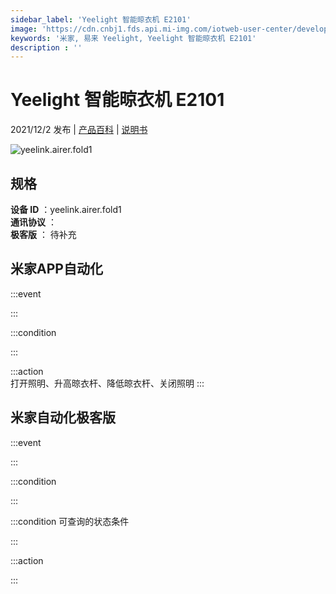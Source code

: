 ```yaml
---
sidebar_label: 'Yeelight 智能晾衣机 E2101'
image: 'https://cdn.cnbj1.fds.api.mi-img.com/iotweb-user-center/developer_1679048030656ec1boK32.png?GalaxyAccessKeyId=AKVGLQWBOVIRQ3XLEW&Expires=9223372036854775807&Signature=6SKOvM23nDTeSpVV0lFOM3F43UI='
keywords: '米家, 易来 Yeelight, Yeelight 智能晾衣机 E2101'
description : ''
---
```

# Yeelight 智能晾衣机 E2101

2021/12/2 发布 | [产品百科](https://home.mi.com/webapp/content/baike/product/index.html?model=yeelink.airer.fold1/) | [说明书](https://home.mi.com/views/introduction.html?model=yeelink.airer.fold1&region=cn)

![yeelink.airer.fold1](https://cdn.cnbj1.fds.api.mi-img.com/iotweb-user-center/developer_1679048030656ec1boK32.png?GalaxyAccessKeyId=AKVGLQWBOVIRQ3XLEW&Expires=9223372036854775807&Signature=6SKOvM23nDTeSpVV0lFOM3F43UI=)

## 规格  
> 
**设备 ID** ：yeelink.airer.fold1  
**通讯协议** ：  
**极客版**  ： 待补充 


## 米家APP自动化  

:::event  

:::

:::condition  

:::

:::action   
打开照明、升高晾衣杆、降低晾衣杆、关闭照明
:::

## 米家自动化极客版  

:::event  

:::

:::condition  

:::

:::condition 可查询的状态条件  

:::

:::action  

:::

        
